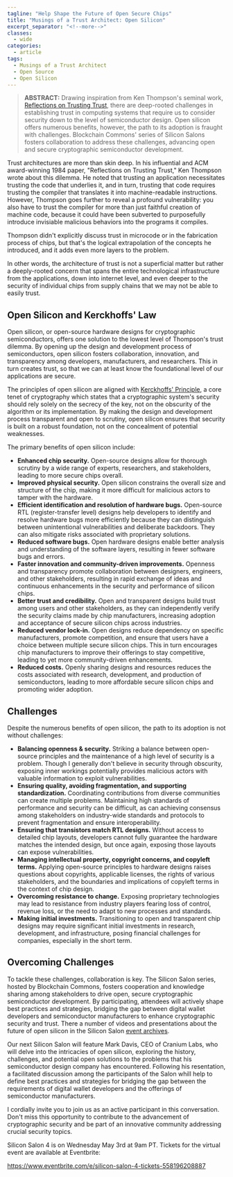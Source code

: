 ```yaml
---
tagline: "Help Shape the Future of Open Secure Chips"
title: "Musings of a Trust Architect: Open Silicon"
excerpt_separator: "<!--more-->"
classes:
  - wide
categories:
  - article
tags:
  - Musings of a Trust Architect
  - Open Source
  - Open Silicon
---
```


> **ABSTRACT:** Drawing inspiration from Ken Thompson's seminal work, [Reflections on Trusting Trust](https://dl.acm.org/doi/pdf/10.1145/358198.358210), there are deep-rooted challenges in establishing trust in computing systems that require us to consider security down to the level of semiconductor design. Open silicon offers numerous benefits, however, the path to its adoption is fraught with challenges. Blockchain Commons' series of Silicon Salons fosters collaboration to address these challenges, advancing open and secure cryptographic semiconductor development.

<!--more-->

Trust architectures are more than skin deep. In his influential and ACM award-winning 1984 paper, "Reflections on Trusting Trust," Ken Thompson wrote about this dilemma. He noted that trusting an application necessitates trusting the code that underlies it, and in turn, trusting that code requires trusting the compiler that translates it into machine-readable instructions. However, Thompson goes further to reveal a profound vulnerability: you also have to trust the compiler for more than just faithful creation of machine code, because it could have been subverted to purposefully introduce invisiable malicious behaviors into the programs it compiles.

Thompson didn't explicitly discuss trust in microcode or in the fabrication process of chips, but that's the logical extrapolation of the concepts he introduced, and it adds even more layers to the problem. 

In other words, the architecture of trust is not a superficial matter but rather a deeply-rooted concern that spans the entire technological infrastructure from the applications, down into internet level, and even deeper to the security of individual chips from supply chains that we may not be able to easily trust.

## Open Silicon and Kerckhoffs' Law

Open silicon, or open-source hardware designs for cryptographic semiconductors, offers one solution to the lowest level of Thompson's trust dilemma. By opening up the design and development process of semiconductors, open silicon fosters collaboration, innovation, and transparency among developers, manufacturers, and researchers. This in turn creates trust, so that we can at least know the foundational level of our applications are secure.

The principles of open silicon are aligned with [Kerckhoffs' Principle](https://en.wikipedia.org/wiki/Kerckhoffs's_principle), a core tenet of cryptography which states that a cryptographic system's security should rely solely on the secrecy of the key, not on the obscurity of the algorithm or its implementation. By making the design and development process transparent and open to scrutiny, open silicon ensures that security is built on a robust foundation, not on the concealment of potential weaknesses.

The primary benefits of open silicon include:

* **Enhanced chip security.** Open-source designs  allow for thorough scrutiny by a wide range of experts, researchers, and stakeholders, leading to more secure chips overall.
* **Improved physical security.** Open silicon constrains the overall size and structure of the chip, making it more difficult for malicious actors to tamper with the hardware.
* **Efficient identification and resolution of hardware bugs.** Open-source RTL (register-transfer level) designs help developers to identify and resolve hardware bugs more efficiently because they can distinguish between unintentional vulnerabilities and deliberate backdoors. They can also mitigate risks associated with proprietary solutions.
* **Reduced software bugs.** Open hardware designs enable better analysis and understanding of the software layers, resulting in fewer software bugs and errors. 
* **Faster innovation and community-driven improvements.** Openness and transparency promote collaboration between designers, engineers, and other stakeholders, resulting in rapid exchange of ideas and continuous enhancements in the security and performance of silicon chips.
* **Better trust and credibility.** Open and transparent designs build trust among users and other stakeholders, as they can independently verify the security claims made by chip manufacturers, increasing adoption and acceptance of secure silicon chips across industries.
* **Reduced vendor lock-in.** Open designs reduce dependency on specific manufacturers, promote competition, and ensure that users have a choice between multiple secure silicon chips. This in turn encourages chip manufacturers to improve their offerings to stay competitive, leading to yet more community-driven enhancements.
* **Reduced costs.** Openly sharing designs and resources reduces the costs associated with research, development, and production of semiconductors, leading to more affordable secure silicon chips and promoting wider adoption.

## Challenges

Despite the numerous benefits of open silicon, the path to its adoption is not without challenges:

* **Balancing openness & security.** Striking a balance between open-source principles and the maintenance of a high level of security is a problem. Though I generally don't believe in security through obscurity, exposing inner workings potentially provides malicious actors with valuable information to exploit vulnerabilities.
* **Ensuring quality, avoiding fragmentation, and supporting standardization.** Coordinating contributions from diverse communities can create multiple problems. Maintaining high standards of performance and security can be difficult, as can achieving consensus among stakeholders on industry-wide standards and protocols to prevent fragmentation and ensure interoperability.
* **Ensuring that transistors match RTL designs.** Without access to detailed chip layouts, developers cannot fully guarantee the hardware matches the intended design, but once again, exposing those layouts can expose vulnerabilities.
* **Managing intellectual property, copyright concerns, and copyleft terms.** Applying open-source principles to hardware designs raises questions about copyrights, applicable licenses, the rights of various stakeholders, and the boundaries and implications of copyleft terms in the context of chip design.
* **Overcoming resistance to change.** Exposing proprietary technologies may lead to resistance from industry players fearing loss of control, revenue loss, or the need to adapt to new processes and standards.
* **Making initial investments.** Transitioning to open and transparent chip designs may require significant initial investments in research, development, and infrastructure, posing financial challenges for companies, especially in the short term.

## Overcoming Challenges

To tackle these challenges, collaboration is key. The Silicon Salon series, hosted by Blockchain Commons, fosters cooperation and knowledge sharing among stakeholders to drive open, secure cryptographic semiconductor development. By participating, attendees will actively shape best practices and strategies, bridging the gap between digital wallet developers and semiconductor manufacturers to enhance cryptographic security and trust. There a number of videos and presentations about the future of open silicon in the Silicon Salon [event archives](https://www.SiliconSalon.info/salons/).

Our next Silicon Salon will feature Mark Davis, CEO of Cranium Labs, who will delve into the intricacies of open silicon, exploring the history, challenges, and potential open solutions to the problems that his semiconductor design company has encountered. Following his resentation, a facilitated discussion among the participants of the Salon whill help to define best practices and strategies for bridging the gap between the requirements of digital wallet developers and the offerings of semiconductor manufacturers.

I cordially invite you to join us as an active participant in this conversation. Don't miss this opportunity to contribute to the advancement of cryptographic security and be part of an innovative community addressing crucial security topics.

Silicon Salon 4 is on Wednesday May 3rd at 9am PT. Tickets for the virtual event are available at Eventbrite:

https://www.eventbrite.com/e/silicon-salon-4-tickets-558196208887
